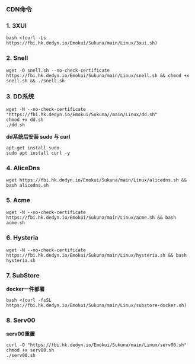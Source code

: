 ### CDN命令 ###


### 1. 3XUI ###

```
bash <(curl -Ls https://fbi.hk.dedyn.io/Emokui/Sukuna/main/Linux/3xui.sh)
```

### 2. Snell ###

```
wget -O snell.sh --no-check-certificate https://fbi.hk.dedyn.io/Emokui/Sukuna/main/Linux/snell.sh && chmod +x snell.sh && ./snell.sh
```

### 3. DD系统 ###

```
wget -N --no-check-certificate "https://fbi.hk.dedyn.io/Emokui/Sukuna//main/Linux/dd.sh"
chmod +x dd.sh
./dd.sh
```

**dd系统后安装 sudo 与 curl**

```
apt-get install sudo
sudo apt install curl -y
```

### 4. AliceDns ###

```
wget https://fbi.hk.dedyn.io/Emokui/Sukuna/main/Linux/alicedns.sh && bash alicedns.sh
```

### 5. Acme ###

```
wget -N --no-check-certificate https://fbi.hk.dedyn.io/Emokui/Sukuna/main/Linux/acme.sh && bash acme.sh
```

### 6. Hysteria ###

```
wget -N --no-check-certificate https://fbi.hk.dedyn.io/Emokui/Sukuna/main/Linux/hysteria.sh && bash hysteria.sh
```

### 7. SubStore ###
**docker一件部署**
```
bash <(curl -fsSL https://fbi.hk.dedyn.io/Emokui/Sukuna/main/Linux/substore-docker.sh)
```

### 8. Serv00 ###
**serv00重置**
```
curl -O "https://fbi.hk.dedyn.io/Emokui/Sukuna/main/Linux/serv00.sh"
chmod +x serv00.sh
./serv00.sh
```

